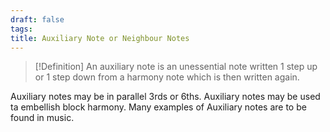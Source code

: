 ```yaml
---
draft: false
tags:
title: Auxiliary Note or Neighbour Notes
---
```

> [!Definition]
> An auxiliary note is an unessential note written 1 step up or 1 step down from a harmony note which is then written again.

Auxiliary notes may be in parallel 3rds or 6ths.
Auxiliary notes may be used ta embellish block harmony. Many examples of Auxiliary notes are to be found in music.
